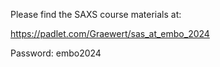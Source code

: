 Please find the SAXS course materials at:

https://padlet.com/Graewert/sas_at_embo_2024

Password: embo2024
